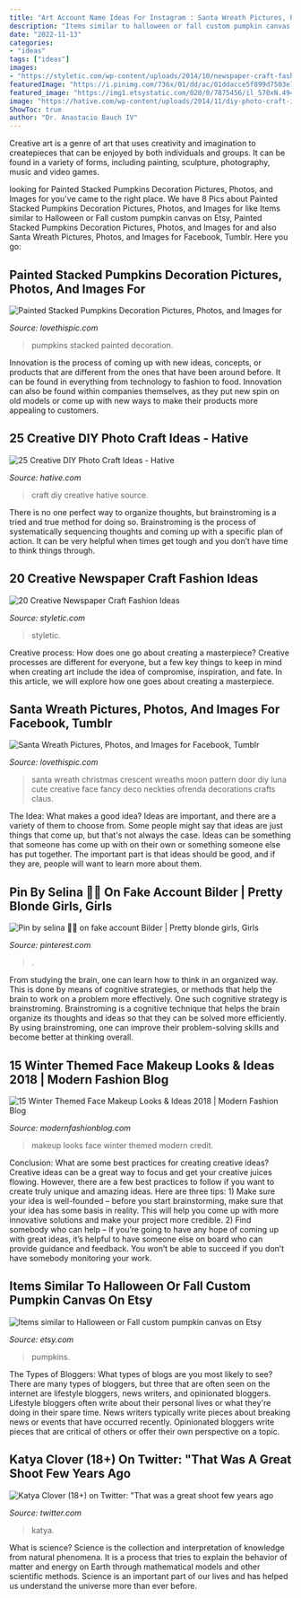 ```yaml
---
title: "Art Account Name Ideas For Instagram : Santa Wreath Pictures, Photos, And Images For Facebook, Tumblr"
description: "Items similar to halloween or fall custom pumpkin canvas on etsy"
date: "2022-11-13"
categories:
- "ideas"
tags: ["ideas"]
images:
- "https://styletic.com/wp-content/uploads/2014/10/newspaper-craft-fashion-ideas/11-creative-newspaper-craft-fashion-ideas.jpg"
featuredImage: "https://i.pinimg.com/736x/01/dd/ac/01ddacce5f899d7503e79b09fe4ed37d.jpg"
featured_image: "https://img1.etsystatic.com/020/0/7875456/il_570xN.494900775_6kp7.jpg"
image: "https://hative.com/wp-content/uploads/2014/11/diy-photo-craft-ideas/23-diy-photo-craft-ideas.jpg"
ShowToc: true
author: "Dr. Anastacio Bauch IV"
---
```



Creative art is a genre of art that uses creativity and imagination to createpieces that can be enjoyed by both individuals and groups. It can be found in a variety of forms, including painting, sculpture, photography, music and video games.

	

		
looking for Painted Stacked Pumpkins Decoration Pictures, Photos, and Images for you've came to the right place. We have 8 Pics about Painted Stacked Pumpkins Decoration Pictures, Photos, and Images for like Items similar to Halloween or Fall custom pumpkin canvas on Etsy, Painted Stacked Pumpkins Decoration Pictures, Photos, and Images for and also Santa Wreath Pictures, Photos, and Images for Facebook, Tumblr. Here you go:
		
    
## Painted Stacked Pumpkins Decoration Pictures, Photos, And Images For

<img loading=lazy src="http://www.lovethispic.com/uploaded_images/316442-Painted-Stacked-Pumpkins-Decoration.jpg" onerror="this.onerror=null;this.src='https://tse2.mm.bing.net/th?id=OIP.zcCVnI3komXFtb2xgaJ4DQHaNK&amp;pid=15.1';" alt="Painted Stacked Pumpkins Decoration Pictures, Photos, and Images for">

_Source: lovethispic.com_

>pumpkins stacked painted decoration. 

	

Innovation is the process of coming up with new ideas, concepts, or products that are different from the ones that have been around before. It can be found in everything from technology to fashion to food. Innovation can also be found within companies themselves, as they put new spin on old models or come up with new ways to make their products more appealing to customers.

    
## 25 Creative DIY Photo Craft Ideas - Hative

<img loading=lazy src="https://hative.com/wp-content/uploads/2014/11/diy-photo-craft-ideas/23-diy-photo-craft-ideas.jpg" onerror="this.onerror=null;this.src='https://tse3.mm.bing.net/th?id=OIP.MgGUXorVUvA4fWyds88K4AHaOl&amp;pid=15.1';" alt="25 Creative DIY Photo Craft Ideas - Hative">

_Source: hative.com_

>craft diy creative hative source. 

	

There is no one perfect way to organize thoughts, but brainstroming is a tried and true method for doing so. Brainstroming is the process of systematically sequencing thoughts and coming up with a specific plan of action. It can be very helpful when times get tough and you don’t have time to think things through.

    
## 20 Creative Newspaper Craft Fashion Ideas

<img loading=lazy src="https://styletic.com/wp-content/uploads/2014/10/newspaper-craft-fashion-ideas/11-creative-newspaper-craft-fashion-ideas.jpg" onerror="this.onerror=null;this.src='https://tse1.mm.bing.net/th?id=OIP.3lyAKeW5MjBn-S2XDcD-PgHaK1&amp;pid=15.1';" alt="20 Creative Newspaper Craft Fashion Ideas">

_Source: styletic.com_

>styletic. 

	

Creative process: How does one go about creating a masterpiece?
Creative processes are different for everyone, but a few key things to keep in mind when creating art include the idea of compromise, inspiration, and fate. In this article, we will explore how one goes about creating a masterpiece.

    
## Santa Wreath Pictures, Photos, And Images For Facebook, Tumblr

<img loading=lazy src="http://www.lovethispic.com/uploaded_images/221833-Santa-Wreath.jpg" onerror="this.onerror=null;this.src='https://tse3.mm.bing.net/th?id=OIP.qMHtBcXDMGOE0-RiX4eN7QHaJ4&amp;pid=15.1';" alt="Santa Wreath Pictures, Photos, and Images for Facebook, Tumblr">

_Source: lovethispic.com_

>santa wreath christmas crescent wreaths moon pattern door diy luna cute creative face fancy deco neckties ofrenda decorations crafts claus. 

	

The Idea: What makes a good idea?
Ideas are important, and there are a variety of them to choose from. Some people might say that ideas are just things that come up, but that's not always the case. Ideas can be something that someone has come up with on their own or something someone else has put together. The important part is that ideas should be good, and if they are, people will want to learn more about them.

    
## Pin By Selina 😵‍💫 On Fake Account Bilder | Pretty Blonde Girls, Girls

<img loading=lazy src="https://i.pinimg.com/736x/01/dd/ac/01ddacce5f899d7503e79b09fe4ed37d.jpg" onerror="this.onerror=null;this.src='https://tse4.mm.bing.net/th?id=OIP.AH1pK93t7AiGtHvx3ceWUAHaML&amp;pid=15.1';" alt="Pin by selina 😵‍💫 on fake account Bilder | Pretty blonde girls, Girls">

_Source: pinterest.com_

>. 

	

From studying the brain, one can learn how to think in an organized way. This is done by means of cognitive strategies, or methods that help the brain to work on a problem more effectively. One such cognitive strategy is brainstroming. Brainstroming is a cognitive technique that helps the brain organize its thoughts and ideas so that they can be solved more efficiently. By using brainstroming, one can improve their problem-solving skills and become better at thinking overall.

    
## 15 Winter Themed Face Makeup Looks &amp; Ideas 2018 | Modern Fashion Blog

<img loading=lazy src="http://modernfashionblog.com/wp-content/uploads/2017/12/15-Winter-Themed-Face-Makeup-Looks-Ideas-2018-12.gif" onerror="this.onerror=null;this.src='https://tse3.mm.bing.net/th?id=OIP.8Q6dWwDhWhgpF8NKPSXX0gHaJL&amp;pid=15.1';" alt="15 Winter Themed Face Makeup Looks &amp; Ideas 2018 | Modern Fashion Blog">

_Source: modernfashionblog.com_

>makeup looks face winter themed modern credit. 

	

Conclusion: What are some best practices for creating creative ideas?
Creative ideas can be a great way to focus and get your creative juices flowing. However, there are a few best practices to follow if you want to create truly unique and amazing ideas. Here are three tips: 1) Make sure your idea is well-founded – before you start brainstorming, make sure that your idea has some basis in reality. This will help you come up with more innovative solutions and make your project more credible. 2) Find somebody who can help – If you’re going to have any hope of coming up with great ideas, it’s helpful to have someone else on board who can provide guidance and feedback. You won’t be able to succeed if you don’t have somebody monitoring your work.

    
## Items Similar To Halloween Or Fall Custom Pumpkin Canvas On Etsy

<img loading=lazy src="https://img1.etsystatic.com/020/0/7875456/il_570xN.494900775_6kp7.jpg" onerror="this.onerror=null;this.src='https://tse1.mm.bing.net/th?id=OIP.4CmhL9LF-QFK1qp0pK0juAHaJ4&amp;pid=15.1';" alt="Items similar to Halloween or Fall custom pumpkin canvas on Etsy">

_Source: etsy.com_

>pumpkins. 

	

The Types of Bloggers: What types of blogs are you most likely to see?
There are many types of bloggers, but three that are often seen on the internet are lifestyle bloggers, news writers, and opinionated bloggers. Lifestyle bloggers often write about their personal lives or what they're doing in their spare time. News writers typically write pieces about breaking news or events that have occurred recently. Opinionated bloggers write pieces that are critical of others or offer their own perspective on a topic.

    
## Katya Clover (18+) On Twitter: &quot;That Was A Great Shoot Few Years Ago

<img loading=lazy src="https://pbs.twimg.com/media/DrKejODWkAA3Nym.jpg:large" onerror="this.onerror=null;this.src='https://tse1.mm.bing.net/th?id=OIP.l9VL9Y-CVg1aIFnHrKAm1AHaLH&amp;pid=15.1';" alt="Katya Clover (18+) on Twitter: &quot;That was a great shoot few years ago">

_Source: twitter.com_

>katya. 

	

What is science?
Science is the collection and interpretation of knowledge from natural phenomena. It is a process that tries to explain the behavior of matter and energy on Earth through mathematical models and other scientific methods. Science is an important part of our lives and has helped us understand the universe more than ever before.

